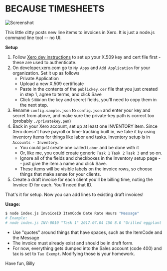 # BECAUSE TIMESHEETS

![Screenshot](https://raw.githubusercontent.com/billyc/xero-tracker/master/scrnshot.png)

This little ditty posts new line items to invoices in Xero. It is just a node.js command line tool -- no UI. 

**Setup**

1. Follow [Xero dev instructions](https://developer.xero.com/documentation/api-guides/create-publicprivate-key) to set up your X.509 key and cert file first - these are used to authenticate.
2. On developer.xero.com go to `My Apps` and `Add Application` for your organization. Set it up as
   follows
   - Private Application
   - Upload a new X.509 certificate
   - Paste in the contents of the `publickey.cer` file that you just created in step 1, agree to
     terms, and click Save
   - Click `SHOW` on the key and secret fields, you'll need to copy them in the next step.
2. Rename `config.sample.json` to `config.json` and enter your key and secret from above, and make sure the private-key path is correct too (probably `./privatekey.pem`)
3. Back in your Xero account, set up at least one INVENTORY item. Since Xero doesn't have payroll or time-tracking built in,
   we fake it by using inventory items for things like labor and tasks. Inventory setup is in
   `Accounts - Inventory`.
   - You could just create one called `Labor` and be done with it
   - Or, like me, you could create generic `Task 1` `Task 2` `Task 3` and so on. 
   - Ignore all of the fields and checkboxes in the Inventory setup page -- just give the item a name and click Save.
   - These items will be visible labels on the invoice rows, so choose things that make sense for your
     clients.
4. Create a draft invoice for each client you'll be billing time, noting the Invoice ID for each. You'll need that ID.

That's it for setup. Now you can add lines to existing draft invoices!

**Usage:**

```bash
$ node index.js InvoiceID ItemCode Date Rate Hours "Message"
# Example:
# node index.js INV-0010 "Task 1" 2017.07.04 150 8.0 "Grilled eggplant for company picnic"
```

- Use "quotes" around things that have spaces, such as the ItemCode and the Message
- The invoice must already exist and should be in draft form.
- For now, everything gets dumped into the Sales account (code 400) and tax is set to `Tax Exempt`. Modifying those is your homework.

Have fun,
Billy

